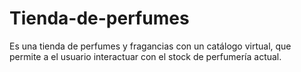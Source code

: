 # Tienda-de-perfumes
Es una tienda de perfumes y fragancias con un catálogo virtual, que permite a el usuario interactuar con el stock de perfumería actual.
